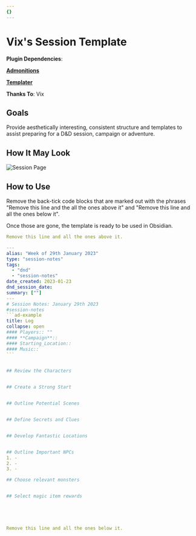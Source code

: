 ```yaml
---
{}
---
```

# Vix's Session Template

**Plugin Dependencies**:

**[Admonitions](https://github.com/valentine195/obsidian-admonition)**

**[Templater](https://github.com/SilentVoid13/Templater)**

**Thanks To**: Vix

## Goals

Provide aesthetically interesting, consistent structure and templates to assist preparing for a D&D session, campaign or adventure.

## How It May Look

![Session Page](_attachments/Vix_Session.png)

## How to Use

Remove the back-tick code blocks that are marked out with the phrases "Remove this line and the all the ones above it" and "Remove this line and all the ones below it".

Once those are gone, the template is ready to be used in Obsidian.

````yaml
Remove this line and all the ones above it.

---
alias: "Week of 29th January 2023"
type: "session-notes"
tags:
  - "dnd" 
  - "session-notes"
date_created: 2023-01-23
dnd_session_date: 
summary: [""]
---
# Session Notes: January 29th 2023
#session-notes 
```ad-example
title: Log
collapse: open
#### Players:: ""
#### **Campaign**:: 
#### Starting_Location::
#### Music::
```


## Review the Characters


## Create a Strong Start


## Outline Potential Scenes


## Define Secrets and Clues


## Develop Fantastic Locations


## Outline Important NPCs
1. - 
2. -
3. -

## Choose relevant monsters


## Select magic item rewards





Remove this line and all the ones below it.
````
